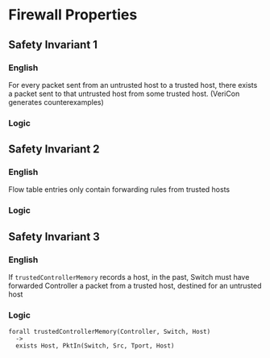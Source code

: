 # Firewall Properties

## Safety Invariant 1

### English

For every packet sent from an untrusted host to a trusted host, there exists a packet sent to that untrusted host from some trusted host. (VeriCon generates counterexamples)

### Logic



## Safety Invariant 2

### English

Flow table entries only contain forwarding rules from trusted hosts

### Logic



## Safety Invariant 3

### English

If `trustedControllerMemory` records a host, in the past, Switch must have forwarded Controller a packet from a trusted host, destined for an untrusted host 

### Logic

```
forall trustedControllerMemory(Controller, Switch, Host) 
  ->
  exists Host, PktIn(Switch, Src, Tport, Host) 
```
